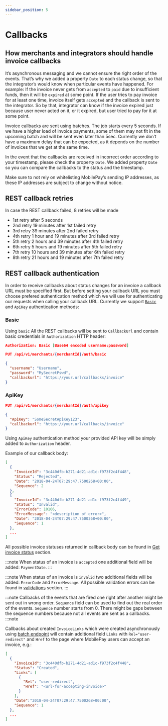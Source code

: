 ```yaml
---
sidebar_position: 5
---
```


# Callbacks

## How merchants and integrators should handle invoice callbacks

It’s asynchronous messaging and we cannot ensure the right order of the events. That’s why we added a property `Date` to each status change, so that the integrator’s would know when particular events have happened.
For example: If the invoice never gets from `accepted` to `paid` due to insufficient funds, then it will be `expired` at some point. If the user tries to pay invoice for at least one time, invoice itself gets `accepted` and the callback is sent to the integrator. So by that, integrator can know if the invoice expired just because user never acted on it, or it expired, but user tried to pay for it at some point.

Invoice callbacks are sent using batches. The job starts every 5 seconds. If we have a higher load of invoice payments, some of them may not fit in the upcoming batch and will be sent even later than 5sec. Currently we don’t have a maximum delay that can be expected, as it depends on the number of invoices that we get at the same time.

In the event that the callbacks are received in incorrect order according to your timestamp, please check the property `Date`. We added property `Date` so you can compare the callbacks to the status and the timestamp.

Make sure to not rely on whitelisting MobilePay’s sending IP addresses, as these IP addresses are subject to change without notice.

## REST callback retries

In case the REST callback failed, 8 retries will be made

- 1st retry after 5 seconds
- 2nd retry 19 minutes after 1st failed retry
- 3rd retry 39 minutes after 2nd failed retry
- 4th retry 1 hour and 19 minutes after 3rd failed retry
- 5th retry 2 hours and 39 minutes after 4th failed retry
- 6th retry 5 hours and 19 minutes after 5th failed retry
- 7th retry 10 hours and 39 minutes after 6th failed retry
- 8th retry 21 hours and 19 minutes after 7th failed retry

## REST callback authentication

In order to receive callbacks about status changes for an invoice a callback URL must be specified first. But before setting your callback URL you must choose prefered authentication method which we will use for authenticating our requests when calling your callback URL. Currently we support [`Basic`](https://tools.ietf.org/html/rfc7617) and `ApiKey` authentication methods:

### Basic

Using `basic` All the REST callbacks will be sent to `CallbackUrl` and contain basic credentials in `Authorization` HTTP header:

```json title="Header"
Authorization: Basic [Base64 encoded username:password]
```

```json title="Basic example"
PUT /api/v1/merchants/{merchantId}/auth/basic

{
  "username": "Username",
  "password": "MySecretPswd",
  "callbackurl": "https://your.url/callbacks/invoice"
}
```

### ApiKey

```json title="ApiKey example"
PUT /api/v1/merchants/{merchantId}/auth/apikey

{
  "ApiKey": "SomeSecretApiKey123",
  "callbackurl": "https://your.url/callbacks/invoice"
}
```

Using `ApiKey` authentication method your provided API key will be simply added to `Authorization` header.

Example of our callback body:

```json
[
  {
    "InvoiceId": "3c440dfb-b271-4d21-ad1c-f973f2c4f448",
    "Status": "Rejected",
    "Date": "2018-04-24T07:29:47.7500268+00:00",
    "Sequence": 2
  },
  {
    "InvoiceId": "3c440dfb-b271-4d21-ad1c-f973f2c4f449",
    "Status": "Invalid",
    "ErrorCode": 10106,
    "ErrorMessage": "<description of error>",
    "Date": "2018-04-24T07:29:47.7500268+00:00",
    "Sequence": 1
  },
  ...
]
```

All possible invoice statuses returned in callback body can be found in [Get invoice status](/docs/invoice/api-endpoint-reference#get-invoice-status) section.

:::note
When status of an invoice is `accepted` one additional field will be added: `PaymentDate`.
:::

:::note
When status of an invoice is `invalid` two additional fields will be added: `ErrorCode` and `ErrorMessage`. All possible validation errors can be found in [validations](/docs/invoice/api-endpoint-reference#validations) section.
:::

:::note
Callbacks of the events that are fired one right after another might be sent out in wrong order. `Sequence` field can be used to find out the real order of the events. `Sequence` number starts from 0. There might be gaps between the sequence numbers because not all events are sent as a callbacks.
:::note

Callbacks about created `InvoiceLinks` which were created asynchronously using [batch endpoint](/docs/invoice/api-endpoint-reference#create-multiple-invoice-links) will contain additional field `Links` with `Rel="user-redirect"` and `Href` to the page where MobilePay users can accept an invoice, e.g.:

```json
[
  {
    "InvoiceId": "3c440dfb-b271-4d21-ad1c-f973f2c4f448",
    "Status": "Created",
    "Links": [
      {
        "Rel": "user-redirect",
        "Href": "<url-for-accepting-invoice>"
      }
    ],
    "Date":"2018-04-24T07:29:47.7500268+00:00",
    "Sequence": 1
  },
  ...
]
```

